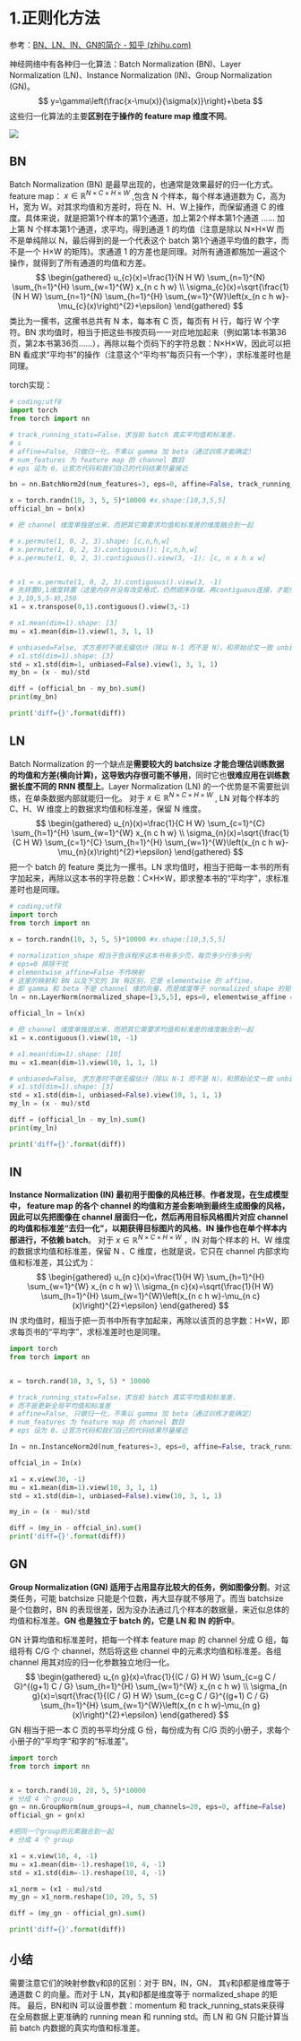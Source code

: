# 1.正则化方法

参考：[BN、LN、IN、GN的简介 - 知乎 (zhihu.com)](https://zhuanlan.zhihu.com/p/91965772)

神经网络中有各种归一化算法：Batch Normalization (BN)、Layer Normalization (LN)、Instance Normalization (IN)、Group Normalization (GN)。
$$
y=\gamma\left(\frac{x-\mu(x)}{\sigma(x)}\right)+\beta
$$
这些归一化算法的主要**区别在于操作的 feature map 维度不同**。

![](../images/202203/07/1.jpg)

## BN

Batch Normalization (BN) 是最早出现的，也通常是效果最好的归一化方式。feature map： $x \in \mathbb{R}^{N \times C \times H \times W}$ ,包含 N 个样本，每个样本通道数为 C，高为 H，宽为 W。对其求均值和方差时，将在 N、H、W上操作，而保留通道 C 的维度。具体来说，就是把第1个样本的第1个通道，加上第2个样本第1个通道 ...... 加上第 N 个样本第1个通道，求平均，得到通道 1 的均值（注意是除以 N×H×W 而不是单纯除以 N，最后得到的是一个代表这个 batch 第1个通道平均值的数字，而不是一个 H×W 的矩阵)。求通道 1 的方差也是同理。对所有通道都施加一遍这个操作，就得到了所有通道的均值和方差。
$$
\begin{gathered}
u_{c}(x)=\frac{1}{N H W} \sum_{n=1}^{N} \sum_{h=1}^{H} \sum_{w=1}^{W} x_{n c h w} \\
\sigma_{c}(x)=\sqrt{\frac{1}{N H W} \sum_{n=1}^{N} \sum_{h=1}^{H} \sum_{w=1}^{W}\left(x_{n c h w}-\mu_{c}(x)\right)^{2}+\epsilon}
\end{gathered}
$$
类比为一摞书，这摞书总共有 N 本，每本有 C 页，每页有 H 行，每行 W 个字符。BN 求均值时，相当于把这些书按页码一一对应地加起来（例如第1本书第36页，第2本书第36页......），再除以每个页码下的字符总数：N×H×W，因此可以把 BN 看成求“平均书”的操作（注意这个“平均书”每页只有一个字），求标准差时也是同理。

torch实现：

```python
# coding;utf8
import torch
from torch import nn

# track_running_stats=False，求当前 batch 真实平均值和标准差，
# s
# affine=False, 只做归一化，不乘以 gamma 加 beta（通过训练才能确定）
# num_features 为 feature map 的 channel 数目
# eps 设为 0，让官方代码和我们自己的代码结果尽量接近

bn = nn.BatchNorm2d(num_features=3, eps=0, affine=False, track_running_stats=False)

x = torch.randn(10, 3, 5, 5)*10000 #x.shape:[10,3,5,5]
official_bn = bn(x)

# 把 channel 维度单独提出来，而把其它需要求均值和标准差的维度融合到一起

# x.permute(1, 0, 2, 3).shape: [c,n,h,w]
# x.permute(1, 0, 2, 3).contiguous(): [c,n,h,w]
# x.permute(1, 0, 2, 3).contiguous().view(3, -1): [c, n x h x w]


# x1 = x.permute(1, 0, 2, 3).contiguous().view(3, -1)
# 先转置0,1维度转置（这里内存并没有改变格式，仍然顺序存储，再contiguous连接，才能够正确view）
# 3,10,5,5-》3,250
x1 = x.transpose(0,1).contiguous().view(3,-1)

# x1.mean(dim=1).shape: [3]
mu = x1.mean(dim=1).view(1, 3, 1, 1)

# unbiased=False, 求方差时不做无偏估计（除以 N-1 而不是 N），和原始论文一致 unbiased = False
# x1.std(dim=1).shape: [3]
std = x1.std(dim=1, unbiased=False).view(1, 3, 1, 1)
my_bn = (x - mu)/std

diff = (official_bn - my_bn).sum()
print(my_bn)

print('diff={}'.format(diff))
```

## LN

Batch Normalization 的一个缺点是**需要较大的 batchsize 才能合理估训练数据的均值和方差(横向计算)，这导致内存很可能不够用**，同时它也**很难应用在训练数据长度不同的 RNN 模型上**。Layer Normalization (LN) 的一个优势是不需要批训练，在单条数据内部就能归一化。
对于 $x \in \mathbb{R}^{N \times C \times H \times W}$ , LN 对每个样本的 C、H、W 维度上的数据求均值和标准差，保留 N 维度。
$$
\begin{gathered}
u_{n}(x)=\frac{1}{C H W} \sum_{c=1}^{C} \sum_{h=1}^{H} \sum_{w=1}^{W} x_{n c h w} \\
\sigma_{n}(x)=\sqrt{\frac{1}{C H W} \sum_{c=1}^{C} \sum_{h=1}^{H} \sum_{w=1}^{W}\left(x_{n c h w}-\mu_{n}(x)\right)^{2}+\epsilon}
\end{gathered}
$$
把一个 batch 的 feature 类比为一摞书。LN 求均值时，相当于把每一本书的所有字加起来，再除以这本书的字符总数：C×H×W，即求整本书的“平均字”，求标准差时也是同理。

```python
# coding;utf8
import torch
from torch import nn

x = torch.randn(10, 3, 5, 5)*10000 #x.shape:[10,3,5,5]

# normalization_shape 相当于告诉程序这本书有多少页，每页多少行多少列
# eps=0 排除干扰
# elementwise_affine=False 不作映射
# 这里的映射和 BN 以及下文的 IN 有区别，它是 elementwise 的 affine，
# 即 gamma 和 beta 不是 channel 维的向量，而是维度等于 normalized_shape 的矩阵
ln = nn.LayerNorm(normalized_shape=[3,5,5], eps=0, elementwise_affine = False)

official_ln = ln(x)

# 把 channel 维度单独提出来，而把其它需要求均值和标准差的维度融合到一起
x1 = x.contiguous().view(10, -1)

# x1.mean(dim=1).shape: [10]
mu = x1.mean(dim=1).view(10, 1, 1, 1)

# unbiased=False, 求方差时不做无偏估计（除以 N-1 而不是 N），和原始论文一致 unbiased = False
# x1.std(dim=1).shape: [3]
std = x1.std(dim=1, unbiased=False).view(10, 1, 1, 1)
my_ln = (x - mu)/std

diff = (official_ln - my_ln).sum()
print(my_ln)

print('diff={}'.format(diff))
```

## IN

**Instance Normalization (IN) 最初用于图像的风格迁移**。**作者发现，在生成模型中， feature map 的各个 channel 的均值和方差会影响到最终生成图像的风格，因此可以先把图像在 channel 层面归一化，然后再用目标风格图片对应 channel 的均值和标准差“去归一化”，以期获得目标图片的风格**。**IN 操作也在单个样本内部进行，不依赖 batch**。
对于 $x \in \mathbb{R}^{N \times C \times H \times W}$ ，IN 对每个样本的 H、W 维度的数据求均值和标准差，保留 N 、C 维度，也就是说，它只在 channel 内部求均值和标准差，其公式为：
$$
\begin{gathered}
u_{n c}(x)=\frac{1}{H W} \sum_{h=1}^{H} \sum_{w=1}^{W} x_{n c h w} \\
\sigma_{n c}(x)=\sqrt{\frac{1}{H W} \sum_{h=1}^{H} \sum_{w=1}^{W}\left(x_{n c h w}-\mu_{n c}(x)\right)^{2}+\epsilon}
\end{gathered}
$$
IN 求均值时，相当于把一页书中所有字加起来，再除以该页的总字数：H×W，即求每页书的“平均字”，求标准差时也是同理。

```python
import torch
from torch import nn


x = torch.rand(10, 3, 5, 5) * 10000

# track_running_stats=False，求当前 batch 真实平均值和标准差，
# 而不是更新全局平均值和标准差
# affine=False, 只做归一化，不乘以 gamma 加 beta（通过训练才能确定）
# num_features 为 feature map 的 channel 数目
# eps 设为 0，让官方代码和我们自己的代码结果尽量接近

In = nn.InstanceNorm2d(num_features=3, eps=0, affine=False, track_running_stats=False)

offcial_in = In(x)

x1 = x.view(30, -1)
mu = x1.mean(dim=1).view(10, 3, 1, 1)
std = x1.std(dim=1, unbiased=False).view(10, 3, 1, 1)

my_in = (x - mu)/std

diff = (my_in - offcial_in).sum()
print('diff={}'.format(diff))
```

## GN

**Group Normalization (GN) 适用于占用显存比较大的任务，例如图像分割**。对这类任务，可能 batchsize 只能是个位数，再大显存就不够用了。而当 batchsize 是个位数时，BN 的表现很差，因为没办法通过几个样本的数据量，来近似总体的均值和标准差。**GN 也是独立于 batch 的，它是 LN 和 IN 的折中**。

GN 计算均值和标准差时，把每一个样本 feature map 的 channel 分成 G 组，每组将有 C/G 个 channel，然后将这些 channel 中的元素求均值和标准差。各组 channel 用其对应的归一化参数独立地归一化。
$$
\begin{gathered}
u_{n g}(x)=\frac{1}{(C / G) H W} \sum_{c=g C / G}^{(g+1) C / G} \sum_{h=1}^{H} \sum_{w=1}^{W} x_{n c h w} \\
\sigma_{n g}(x)=\sqrt{\frac{1}{(C / G) H W} \sum_{c=g C / G}^{(g+1) C / G} \sum_{h=1}^{H} \sum_{w=1}^{W}\left(x_{n c h w}-\mu_{n g}(x)\right)^{2}+\epsilon}
\end{gathered}
$$
GN 相当于把一本 C 页的书平均分成 G 份，每份成为有 C/G 页的小册子，求每个小册子的“平均字”和字的“标准差”。

```python
import torch
from torch import nn


x = torch.rand(10, 20, 5, 5)*10000
# 分成 4 个 group
gn = nn.GroupNorm(num_groups=4, num_channels=20, eps=0, affine=False)
official_gn = gn(x)

#把同一个group的元素融合到一起
# 分成 4 个 group

x1 = x.view(10, 4, -1)
mu = x1.mean(dim=-1).reshape(10, 4, -1)
std = x1.std(dim=-1).reshape(10, 4, -1)

x1_norm = (x1 - mu)/std
my_gn = x1_norm.reshape(10, 20, 5, 5)

diff = (my_gn - official_gn).sum()

print('diff={}'.format(diff))
```

## 小结

需要注意它们的映射参数γ和β的区别：对于 BN，IN，GN， 其γ和β都是维度等于通道数 C 的向量。而对于 LN，其γ和β都是维度等于 normalized_shape 的矩阵。
最后，BN和IN 可以设置参数：momentum 和 track_running_stats来获得在全局数据上更准确的 running mean 和 running std。而 LN 和 GN 只能计算当前 batch 内数据的真实均值和标准差。